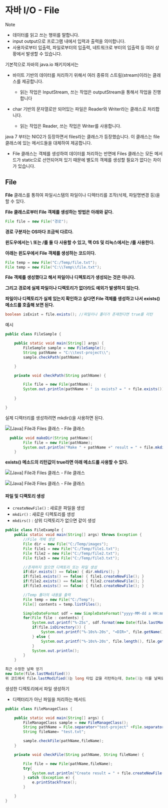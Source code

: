 # 자바 I/O - File

> [!NOTE]
>
> - 데이터를 읽고 쓰는 행위를 말합니다.
> -  input output으로 프로그램 내에서 입력과 출력을 의미합니다.
>   - 사용자로부터 입출력, 파일로부터의 입출력, 네트워크로 부터의 입출력 등 여러 상황에서 발생할 수 있습니다.

기본적으로 자바의 java.io 패키지에서는

- 바이트 기반의 데이터를 처리하기 위해서 여러 종류의 스트림(stream)이라는 클래스를 제공합니다.
  - 읽는 작업은 InputStream, 쓰는 작업은 outputStream을 통해서 작업을 진행합니다

- char 기반의 문자열로만 되어있는 파일은 Reader와 Writer라는 클래스로 처리합니다.
  - 읽는 작업은 Reader, 쓰는 작업은 Writer를 사용합니다.



java 7 부터는 NIO2가 등장하면서 files라는 클래스가 등장했습니다. 이 클래스는 file 클래스에 있는 메서드들을 대체하여 제공합니다.

- File 클래스는 객체를 생성하여 데이터를 처리하는 반면에 Files 클래스는 모든 메서드가 static으로 선언되어져 있기 때문에 별도의 객체를 생성할 필요가 없다는 차이가 있습니다.

  

## File

**File** 클래스를 통하여 파일시스템의 파일이나 디렉터리를 조작(삭제, 파일명변경 등)을 할 수 있다.

**File 클래스로부터 File 객체를 생성하는 방법은 아래와 같다.**

```java
File file = new File("경로");
```

**경로 구분자는 OS마다 조금씩 다르다.**

**윈도우에서는 \\ 또는 /를 둘 다 사용할 수 있고, 맥 OS 및 리눅스에서는 /를 사용한다.**

 

**아래는 윈도우에서 File 객체를 생성하는 코드이다.**

```java
File temp = new File("C:/Temp/file.txt");
File temp = new File("C:\\Temp\\file.txt");
```

**File 객체를 생성했다고 해서 파일이나 디렉토리가 생성되는 것은 아니다.**

**그리고 경로에 실제 파일이나 디렉토리가 없더라도 예외가 발생하지 않는다.**

**파일이나 디렉토리가 실제 있는지 확인하고 싶다면 File 객체를 생성하고 나서 exists() 메소드를 호출해 보면 된다.**

```java
boolean isExist = file.exists(); //파일이나 폴더가 존재한다면 true를 리턴
```

예시

```java
public class FileSample {

    public static void main(String[] args) {
        FileSample sample = new FileSample();
        String pathName = "C:\\test-project\\";
        sample.checkPath(pathName);

    }

    private void checkPath(String pathName) {

        File file = new File(pathName);
        System.out.println(pathName + " is exists? = " + file.exists());
        
    }

}

```

실제 디렉터리를 생성하려면 mkdir()을 사용하면 된다.

![[Java] File과 Files 클래스 - File 클래스](https://blog.kakaocdn.net/dn/c5fw8R/btsplbxudWB/H8HWPrHjULWpkRKWtLqKB0/img.png)

```java
  public void makeDir(String pathName){
        File file = new File(pathName);
        System.out.println("Make " + pathName +" result = " + file.mkdir());
    }
```



**exists() 메소드의 리턴값이 true라면 아래 메소드를 사용할 수 있다.**

![[Java] File과 Files 클래스 - File 클래스](https://blog.kakaocdn.net/dn/pZkeS/btspE5hA8Q0/lNtNddNBj75TUEL85cy5K1/img.png)

![[Java] File과 Files 클래스 - File 클래스](https://blog.kakaocdn.net/dn/bd8Xcx/btspmKMYIFF/tEZnPX9FAqFYkXfa0J9OC0/img.png)

####  파일 및 디랙토리 생성

- `createNewFile()` : 새로운 파일을 생성
- `mkdir()` : 새로운 디렉토리를 생성
- `mkdirs()` : 상위 디렉토리가 없으면 같이 생성

```java
public class FileExample {
	public static void main(String[] args) throws Exception {
		//File 객체 생성
		File dir = new File("C:/Temp/images");
		File file1 = new File("C:/Temp/file1.txt");
		File file2 = new File("C:/Temp/file2.txt");
		File file3 = new File("C:/Temp/file3.txt");

		//존재하지 않으면 디렉토리 또는 파일 생성
		if(dir.exists() == false) { dir.mkdirs(); }
		if(file1.exists() == false) { file1.createNewFile(); }
		if(file2.exists() == false) { file2.createNewFile(); }
		if(file3.exists() == false) { file3.createNewFile(); }

		//Temp 폴더의 내용을 출력
		File temp = new File("C:/Temp");
		File[] contents = temp.listFiles();

		SimpleDateFormat sdf = new SimpleDateFormat("yyyy-MM-dd a HH:mm");
		for(File file : contents) {
			System.out.printf("%-25s", sdf.format(new Date(file.lastModified())));
			if(file.isDirectory()) {
				System.out.printf("%-10s%-20s", "<DIR>", file.getName());
			} else {
				System.out.printf("%-10s%-20s", file.length(), file.getName());
			}
			System.out.println();
		}
	}
```



```java
최근 수정한 날짜 얻기
new Date(file.lastModified())
위 코드에서 file.lastModified()는 long 타입 값을 리턴하는데, Date()는 이를 날짜로 만든다.
```



생성한 디렉토리에서 파일 생성하기

- 디렉터리가 아닌 파일을 처리하는 메서드

```java
public class FileManageClass {

    public static void main(String[] args) {
        FileManageClass sample = new FileManageClass();
        String pathName = File.separator+"test-project" +File.separator+"text";
        String fileName= "test.txt";

        sample.checkFile(pathName,fileName);
    }

    private void checkFile(String pathName, String fileName) {

        File file = new File(pathName,fileName);
        try{
            System.out.println("Create result = " + file.createNewFile());
        } catch (Exception e) {
            e.printStackTrace();
        }

    }
}
```





